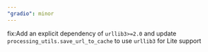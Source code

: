 ```yaml
---
"gradio": minor
---
```


fix:Add an explicit dependency of `urllib3>=2.0` and update `processing_utils.save_url_to_cache` to use `urllib3` for Lite support
